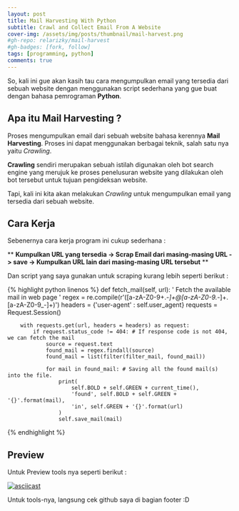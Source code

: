 ```yaml
---
layout: post
title: Mail Harvesting With Python
subtitle: Crawl and Collect Email From A Website 
cover-img: /assets/img/posts/thumbnail/mail-harvest.png
#gh-repo: relarizky/mail-harvest
#gh-badges: [fork, follow]
tags: [programming, python]
comments: true
---
```


So, kali ini gue akan kasih tau cara mengumpulkan email yang tersedia dari sebuah website dengan menggunakan script sederhana yang gue buat dengan bahasa pemrograman **Python**.

## Apa itu Mail Harvesting ?

Proses mengumpulkan email dari sebuah website bahasa kerennya **Mail Harvesting**. Proses ini dapat menggunakan berbagai teknik, salah satu nya yaitu _Crawling_.

**Crawling** sendiri merupakan sebuah istilah digunakan oleh bot search engine yang merujuk ke proses penelusuran website yang dilakukan oleh bot tersebut untuk tujuan pengideksan website.

Tapi, kali ini kita akan melakukan _Crawling_ untuk mengumpulkan email yang tersedia dari sebuah website.

## Cara Kerja

Sebenernya cara kerja program ini cukup sederhana :

** __Kumpulkan URL yang tersedia -> Scrap Email dari masing-masing URL -> save -> Kumpulkan URL lain dari masing-masing URL tersebut__  **

Dan script yang saya gunakan untuk scraping kurang lebih seperti berikut :

{% highlight python linenos %}
def fetch_mail(self, url):
        ' Fetch the available mail in web page '
        regex = re.compile(r'([a-zA-Z0-9+._-]+@[a-zA-Z0-9._-]+\.[a-zA-Z0-9_-]+)')
        headers = {'user-agent' : self.user_agent}
        requests = Request.Session()

        with requests.get(url, headers = headers) as request:
            if request.status_code != 404: # If response code is not 404, we can fetch the mail
                source = request.text
                found_mail = regex.findall(source)
                found_mail = list(filter(filter_mail, found_mail))

                for mail in found_mail: # Saving all the found mail(s) into the file.
                    print(
                        self.BOLD + self.GREEN + current_time(),
                        'found', self.BOLD + self.GREEN + '{}'.format(mail),
                        'in', self.GREEN + '{}'.format(url)
                    )
                    self.save_mail(mail)
{% endhighlight %}

## Preview

Untuk Preview tools nya seperti berikut :

[![asciicast](https://asciinema.org/a/x9hPl7H4X7r2tbGDoJmpay252.svg)](https://asciinema.org/a/x9hPl7H4X7r2tbGDoJmpay252)

Untuk tools-nya, langsung cek github saya di bagian footer :D
